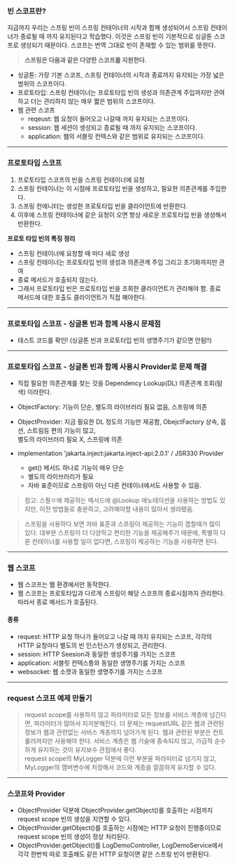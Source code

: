 ### 빈 스코프란?
지금까지 우리는 스프링 빈이 스프링 컨테이너의 시작과 함께 생성되어서 스프링 컨테이너가 종료될 때 까지 유지된다고 학습했다.
이것은 스프링 빈이 기본적으로 싱글톤 스코프로 생성되기 때문이다. 스코프는 번역 그대로 빈이 존재할 수 있는 범위를 뜻한다. 

><strong>스프링은 다음과 같은 다양한 스코프를 지원한다. </strong>
* 싱글톤: 가장 기본 스코프, 스프링 컨테이너의 시작과 종료까지 유지되는 가장 넓은 범위의 스코프이다. 
* 프로토타입: 스프링 컨테이너는 프로토타입 빈의 생성과 의존관계 주입까지만 관여하고 더는 관리하지 않는 매우 짧은 범위의 스코프이다. 
* 웹 관련 스코프
  * reqeust: 웹 요청이 들어오고 나갈때 까지 유지되는 스코프이다. 
  * session: 웹 세션이 생성되고 종료될 때 까지 유지되는 스코프이다. 
  * application: 웹의 서블릿 컨텍스와 같은 범위로 유지되는 스코프이다.
  
<hr>

### 프로토타입 스코프
1. 프로토타입 스코프의 빈을 스프링 컨테이너에 요청
2. 스프링 컨테이너는 이 시점에 프로토타입 빈을 생성하고, 필요한 의존관계를 주입한다. 
3. 스프링 컨에니터는 생성한 프로토타입 빈을 클라이언트에 반환한다.
4. 이후에 스프링 컨테이너에 같은 요청이 오면 항상 새로운 프로토타입 빈을 생성해서 반환한다.

<strong>프로토 타입 빈의 특징 정리</strong>
* 스프링 컨테이너에 요청할 때 마다 새로 생성
* 스프링 컨테이너는 프로토타입 빈의 생성과 의존관계 주입 그리고 초기화까지만 관여
* 종료 메서드가 호출되지 않는다.
* 그래서 프로토타입 빈은 프로토타입 빈을 조회한 클라이언트가 관리해야 함. 종료 메서드에 대한 호출도 클라이언트가 직접 해야한다.

<hr>

### 프로토타입 스코프 - 싱글톤 빈과 함께 사용시 문제점

* 테스트 코드를 확인! (싱글톤 빈과 프로토타입 빈의 생명주기가 같으면 안됨!!)

<hr>

### 프로토타입 스코프 - 싱글톤 빈과 함께 사용시 Provider로 문제 해결
* 직접 필요한 의존관계를 찾는 것을 Dependency Lookup(DL) 의존관계 조회(탐색) 이라한다. 
* ObjectFactory: 기능이 단순, 별도의 라이브러리 필요 없음, 스프링에 의존 
* ObjectProvider: 지금 필요한 DL 정도의 기능만 제공함, ObejctFactory 상속, 옵션, 스트림등 편의 기능이 많고, <br>별도의 라이브러리 필요 X, 스프링에 의존 


* implementation 'jakarta.inject:jakarta.inject-api:2.0.1' / JSR330 Provider
  * get() 메서드 하나로 기능이 매우 단순
  * 별도의 라이브러리가 필요
  * 자바 표준이므로 스프링이 아닌 다른 컨테이너에서도 사용할 수 있음. 

> 참고: 스픨ㅇ에 제공하는 메서드에 @Lookup  애노테이션을 사용하는 방법도 있지만, 이전 방법들로 충분하고, 고려해야할 내용이 많아서 생랴됐음.

> 스프링을 사용하다 보면 자바 표준과 스프링이 제공하는 기능이 겹칠때가 많이 있다. 
> 대부분 스프링이 더 다양하고 편리한 기능을 제공해주기 때문에, 특별히 다른 컨테이너를 사용할 일이 없다면, 스프링이 제공하는 기능을 사용하면 된다. 

<hr>

### 웹 스코프 
* 웹 스코프는 웹 환경에서만 동작한다.
* 웹 스코프는 프로토타입과 다르게 스프링이 해당 스코프의 종료시점까지 관리한다. 따라서 종료 메서드가 호출된다. 
#### 종류
* request: HTTP 요청 하나가 들어오고 나갈 때 까지 유지되는 스코프, 각각의 HTTP 요청마다 별도의 빈 인스턴스가 생성되고, 관리한다.
* session: HTTP Seesion과 동일한 생성주기를 가지는 스코프 
* application: 서블릿 컨텍스틍와 동일한 생명주기를 가지는 스코프 
* websocket: 웹 소캣과 동일한 생명주기를 가지는 스코프

<hr>

### request 스코프 예제 만들기 
>request scope를 사용하지 않고 파라미터로 모든 정보를 서비스 계층에 넘긴다면, 파라미터가 많아서 지저분해진다. 
> 더 문제는 requestURL 같은 웹과 관련된 정보가 웹과 관련없는 서비스 계층까지 넘어가게 된다. 웹과 관련된 부분은 컨트롤러까지만
> 사용해야 한다. 서비스 계층은 웹 기술에 종속되지 않고, 가급적 순수하게 유지하는 것이 유지보수 관점에서 좋다. <br> 
> request scope의 MyLogger 덕분에 이런 부분을 파라미터로 넘기지 않고, MyLogger의 멤버변수에 저장해서 코드와 계층을 깔끔하게 유지할 수 있다.

<hr>

### 스코프와 Provider
* ObjectProvider 덕분에 ObjectProvider.getObject()를 호출하는 시점까지 request scope 빈의 생성을 지연할 수 있다. 
* ObjectProvider.getObject()를 호출하는 시점에는 HTTP 요청이 진행중이므로 request scope 빈의 생성이 정상 처리된다.
* ObjectProvider.getObject()를 LogDemoController, LogDemoService에서 각각 한번씩 따로 호출해도 같은 HTTP 요청이면 같은 스프링 빈이 반환된다. 
